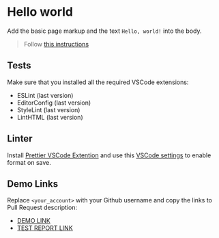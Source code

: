 # Hello world

Add the basic page markup and the text `Hello, world!` into the body.

> Follow [this instructions](https://github.com/Daniil-102/layout_hello-world.git/#how-to-solve-the-layout-tasks-on-github)

## Tests

Make sure that you installed all the required VSCode extensions:

- ESLint (last version)
- EditorConfig (last version)
- StyleLint (last version)
- LintHTML (last version)

## Linter

Install [Prettier VSCode Extention](https://marketplace.visualstudio.com/items?itemName=esbenp.prettier-vscode)
and use this [VSCode settings](https://mate-academy.github.io/fe-program/tools/vscode/settings.json) to enable format on save.

## Demo Links

Replace `<your_account>` with your Github username and copy the links to Pull Request description:

- [DEMO LINK](https://github.com/Daniil-102/layout_hello-world.git/)
- [TEST REPORT LINK](https://github.com/Daniil-102/layout_hello-world.git/report/html_report/)
